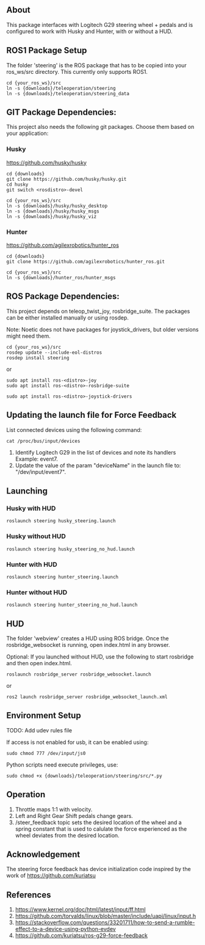 ## About
This package interfaces with Logitech G29 steering wheel + pedals and is configured to work with Husky and Hunter, with or without a HUD.

## ROS1 Package Setup
The folder 'steering' is the ROS package that has to be copied into your ros_ws/src directory. This currently only supports ROS1.

```console
cd {your_ros_ws}/src
ln -s {downloads}/teleoperation/steering
ln -s {downloads}/teleoperation/steering_data
```

## GIT Package Dependencies:
This project also needs the following git packages. Choose them based on your application:

### Husky
https://github.com/husky/husky

```console
cd {downloads}
git clone https://github.com/husky/husky.git
cd husky
git switch <rosdistro>-devel

cd {your_ros_ws}/src
ln -s {downloads}/husky/husky_desktop
ln -s {downloads}/husky/husky_msgs
ln -s {downloads}/husky/husky_viz
```

### Hunter
https://github.com/agilexrobotics/hunter_ros

```console
cd {downloads}
git clone https://github.com/agilexrobotics/hunter_ros.git

cd {your_ros_ws}/src
ln -s {downloads}/hunter_ros/hunter_msgs
```

## ROS Package Dependencies:
This project depends on teleop_twist_joy, rosbridge_suite. The packages can be either installed manually or using rosdep. 

Note: Noetic does not have packages for joystick_drivers, but older versions might need them.

```console
cd {your_ros_ws}/src
rosdep update --include-eol-distros
rosdep install steering
```
or

```console
sudo apt install ros-<distro>-joy 
sudo apt install ros-<distro>-rosbridge-suite

sudo apt install ros-<distro>-joystick-drivers
```

## Updating the launch file for Force Feedback
List connected devices using the following command:

```console
cat /proc/bus/input/devices
```
1. Identify Logitech G29 in the list of devices and note its handlers Example: event7.
2. Update the value of the param "deviceName" in the launch file to: "/dev/input/event7".

## Launching
### Husky with HUD

```console
roslaunch steering husky_steering.launch
```

### Husky without HUD

```console
roslaunch steering husky_steering_no_hud.launch
```

### Hunter with HUD

```console
roslaunch steering hunter_steering.launch
```

### Hunter without HUD

```console
roslaunch steering hunter_steering_no_hud.launch
```

## HUD
The folder 'webview' creates a HUD using ROS bridge. Once the rosbridge_websocket is running, open index.html in any browser.

Optional: If you launched without HUD, use the following to start rosbridge and then open index.html.

```console
roslaunch rosbridge_server rosbridge_websocket.launch
```
or

```console
ros2 launch rosbridge_server rosbridge_websocket_launch.xml 
```

## Environment Setup
TODO: Add udev rules file

If access is not enabled for usb, it can be enabled using:

```console
sudo chmod 777 /dev/input/js0
```

Python scripts need execute privileges, use:

```console
sudo chmod +x {downloads}/teleoperation/steering/src/*.py
```

## Operation
1. Throttle maps 1:1 with velocity.
2. Left and Right Gear Shift pedals change gears. 
3. /steer_feedback topic sets the desired location of the wheel and a spring constant that is used to calulate the force experienced as the wheel deviates from the desired location.

## Acknowledgement
The steering force feedback has device initialization code inspired by the work of https://github.com/kuriatsu

## References
1. https://www.kernel.org/doc/html/latest/input/ff.html
2. https://github.com/torvalds/linux/blob/master/include/uapi/linux/input.h
3. https://stackoverflow.com/questions/33201711/how-to-send-a-rumble-effect-to-a-device-using-python-evdev
4. https://github.com/kuriatsu/ros-g29-force-feedback